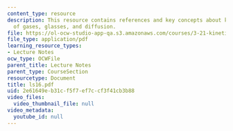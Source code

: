 ```yaml
---
content_type: resource
description: This resource contains references and key concepts about kinetic theory
  of gases, glasses, and diffusion.
file: https://ol-ocw-studio-app-qa.s3.amazonaws.com/courses/3-21-kinetic-processes-in-materials-spring-2006/2e61649eb31cf5f7ef7ccf3f41cb3b88_ls16.pdf
file_type: application/pdf
learning_resource_types:
- Lecture Notes
ocw_type: OCWFile
parent_title: Lecture Notes
parent_type: CourseSection
resourcetype: Document
title: ls16.pdf
uid: 2e61649e-b31c-f5f7-ef7c-cf3f41cb3b88
video_files:
  video_thumbnail_file: null
video_metadata:
  youtube_id: null
---
```

